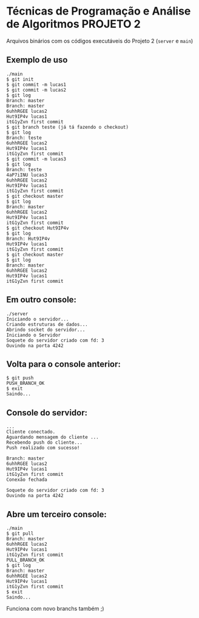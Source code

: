# Técnicas de Programação e Análise de Algoritmos PROJETO 2

Arquivos binários com os códigos executáveis do Projeto 2 (```server``` e ```main```)

## Exemplo de uso

```console
./main
$ git init
$ git commit -m lucas1
$ git commit -m lucas2
$ git log
Branch: master
Branch: master
6uhhRGEE lucas2
Hut9IP4v lucas1
itG1yZvn first commit
$ git branch teste (já tá fazendo o checkout)
$ git log
Branch: teste
6uhhRGEE lucas2
Hut9IP4v lucas1
itG1yZvn first commit
$ git commit -m lucas3
$ git log
Branch: teste
4aP7iINU lucas3
6uhhRGEE lucas2
Hut9IP4v lucas1
itG1yZvn first commit
$ git checkout master
$ git log
Branch: master
6uhhRGEE lucas2
Hut9IP4v lucas1
itG1yZvn first commit
$ git checkout Hut9IP4v
$ git log
Branch: Hut9IP4v
Hut9IP4v lucas1
itG1yZvn first commit
$ git checkout master
$ git log
Branch: master
6uhhRGEE lucas2
Hut9IP4v lucas1
itG1yZvn first commit
```

## Em outro console:

```console
./server
Iniciando o servidor...
Criando estruturas de dados...
Abrindo socket do servidor...
Iniciando o Servidor
Soquete do servidor criado com fd: 3
Ouvindo na porta 4242
```

## Volta para o console anterior:

```console
$ git push
PUSH_BRANCH_OK
$ exit
Saindo...
```

## Console do servidor:
```console
...
Cliente conectado.
Aguardando mensagem do cliente ...
Recebendo push do cliente...
Push realizado com sucesso!

Branch: master
6uhhRGEE lucas2
Hut9IP4v lucas1
itG1yZvn first commit
Conexão fechada

Soquete do servidor criado com fd: 3
Ouvindo na porta 4242
```

## Abre um terceiro console:

```console
./main  
$ git pull
Branch: master
6uhhRGEE lucas2
Hut9IP4v lucas1
itG1yZvn first commit
PULL_BRANCH_OK
$ git log
Branch: master
6uhhRGEE lucas2
Hut9IP4v lucas1
itG1yZvn first commit
$ exit
Saindo...
```

Funciona com novo branchs também ;)